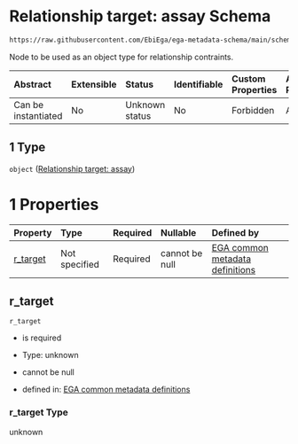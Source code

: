 # Relationship target: assay Schema

```txt
https://raw.githubusercontent.com/EbiEga/ega-metadata-schema/main/schemas/EGA.sample.json#/properties/sample_relationships/items/allOf/1/anyOf/0/allOf/1/anyOf/1
```

Node to be used as an object type for relationship contraints.

| Abstract            | Extensible | Status         | Identifiable | Custom Properties | Additional Properties | Access Restrictions | Defined In                                                                   |
| :------------------ | :--------- | :------------- | :----------- | :---------------- | :-------------------- | :------------------ | :--------------------------------------------------------------------------- |
| Can be instantiated | No         | Unknown status | No           | Forbidden         | Allowed               | none                | [EGA.sample.json\*](../../../schemas/EGA.sample.json "open original schema") |

## 1 Type

`object` ([Relationship target: assay](ega-12-definitions-relationship-target-assay.md))

# 1 Properties

| Property               | Type          | Required | Nullable       | Defined by                                                                                                                                                                                                                                                     |
| :--------------------- | :------------ | :------- | :------------- | :------------------------------------------------------------------------------------------------------------------------------------------------------------------------------------------------------------------------------------------------------------- |
| [r\_target](#r_target) | Not specified | Required | cannot be null | [EGA common metadata definitions](ega-12-definitions-relationship-target-assay-properties-r_target.md "https://raw.githubusercontent.com/EbiEga/ega-metadata-schema/main/schemas/EGA.common-definitions.json#/definitions/r-target-assay/properties/r_target") |

## r\_target



`r_target`

*   is required

*   Type: unknown

*   cannot be null

*   defined in: [EGA common metadata definitions](ega-12-definitions-relationship-target-assay-properties-r_target.md "https://raw.githubusercontent.com/EbiEga/ega-metadata-schema/main/schemas/EGA.common-definitions.json#/definitions/r-target-assay/properties/r_target")

### r\_target Type

unknown
